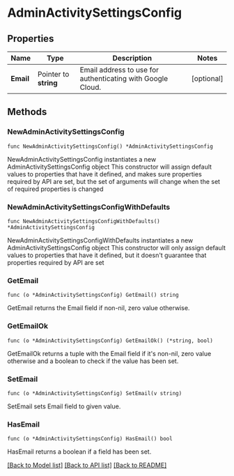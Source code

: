 # AdminActivitySettingsConfig

## Properties

Name | Type | Description | Notes
------------ | ------------- | ------------- | -------------
**Email** | Pointer to **string** | Email address to use for authenticating with Google Cloud. | [optional] 

## Methods

### NewAdminActivitySettingsConfig

`func NewAdminActivitySettingsConfig() *AdminActivitySettingsConfig`

NewAdminActivitySettingsConfig instantiates a new AdminActivitySettingsConfig object
This constructor will assign default values to properties that have it defined,
and makes sure properties required by API are set, but the set of arguments
will change when the set of required properties is changed

### NewAdminActivitySettingsConfigWithDefaults

`func NewAdminActivitySettingsConfigWithDefaults() *AdminActivitySettingsConfig`

NewAdminActivitySettingsConfigWithDefaults instantiates a new AdminActivitySettingsConfig object
This constructor will only assign default values to properties that have it defined,
but it doesn't guarantee that properties required by API are set

### GetEmail

`func (o *AdminActivitySettingsConfig) GetEmail() string`

GetEmail returns the Email field if non-nil, zero value otherwise.

### GetEmailOk

`func (o *AdminActivitySettingsConfig) GetEmailOk() (*string, bool)`

GetEmailOk returns a tuple with the Email field if it's non-nil, zero value otherwise
and a boolean to check if the value has been set.

### SetEmail

`func (o *AdminActivitySettingsConfig) SetEmail(v string)`

SetEmail sets Email field to given value.

### HasEmail

`func (o *AdminActivitySettingsConfig) HasEmail() bool`

HasEmail returns a boolean if a field has been set.


[[Back to Model list]](../README.md#documentation-for-models) [[Back to API list]](../README.md#documentation-for-api-endpoints) [[Back to README]](../README.md)



